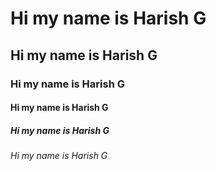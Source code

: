 #  Hi my name is Harish G 
## Hi my name is Harish G 
### Hi my name is Harish G 
#### Hi my name is Harish G 
##### Hi my name is Harish G 
###### Hi my name is Harish G 
